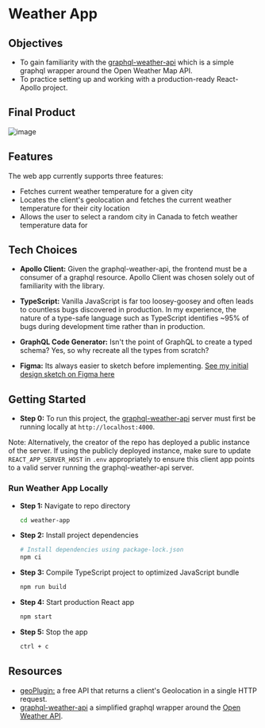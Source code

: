 # Weather App

## Objectives

- To gain familiarity with the [graphql-weather-api](https://github.com/konstantinmuenster/graphql-weather-api) which is a simple graphql wrapper around the Open Weather Map API.
- To practice setting up and working with a production-ready React-Apollo project.

## Final Product

![image](https://user-images.githubusercontent.com/57974039/122961587-c23c5180-d341-11eb-85f4-f8e3e1564e99.png)

## Features

The web app currently supports three features:

- Fetches current weather temperature for a given city
- Locates the client's geolocation and fetches the current weather temperature for their city location
- Allows the user to select a random city in Canada to fetch weather temperature data for

## Tech Choices

- **Apollo Client:** Given the graphql-weather-api, the frontend must be a consumer of a graphql resource. Apollo Client was chosen solely out of familiarity with the library.

- **TypeScript:** Vanilla JavaScript is far too loosey-goosey and often leads to countless bugs discovered in production. In my experience, the nature of a type-safe language such as TypeScript identifies ~95% of bugs during development time rather than in production.

- **GraphQL Code Generator:** Isn't the point of GraphQL to create a typed schema? Yes, so why recreate all the types from scratch?

- **Figma:** Its always easier to sketch before implementing. [See my initial design sketch on Figma here](https://www.figma.com/file/wO4epNBa28k71OMaQURYHe/Peter-s-Weather-App)

## Getting Started

- **Step 0:** To run this project, the [graphql-weather-api](https://github.com/konstantinmuenster/graphql-weather-api) server must first be running locally at `http://localhost:4000`.

Note: Alternatively, the creator of the repo has deployed a public instance of the server. If using the publicly deployed instance, make sure to update `REACT_APP_SERVER_HOST` in `.env` appropriately to ensure this client app points to a valid server running the graphql-weather-api server.

### Run Weather App Locally

- **Step 1:** Navigate to repo directory

  ```bash
  cd weather-app
  ```

- **Step 2:** Install project dependencies

  ```bash
  # Install dependencies using package-lock.json
  npm ci
  ```

- **Step 3:** Compile TypeScript project to optimized JavaScript bundle

  ```bash
  npm run build
  ```

- **Step 4:** Start production React app

  ```bash
  npm start
  ```

- **Step 5:** Stop the app

  ```bash
  ctrl + c
  ```

## Resources

- [geoPlugin:](http://www.geoplugin.net/json.gp) a free API that returns a client's Geolocation in a single HTTP request.
- [graphql-weather-api](https://github.com/konstantinmuenster/graphql-weather-api) a simplified graphql wrapper around the [Open Weather API](https://openweathermap.org/api).
